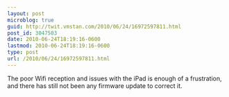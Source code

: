 ```yaml
---
layout: post
microblog: true
guid: http://twit.vmstan.com/2010/06/24/16972597811.html
post_id: 3047503
date: 2010-06-24T18:19:16-0600
lastmod: 2010-06-24T18:19:16-0600
type: post
url: /2010/06/24/16972597811.html
---
```

The poor Wifi reception and issues with the iPad is enough of a frustration, and there has still not been any firmware update to correct it.

